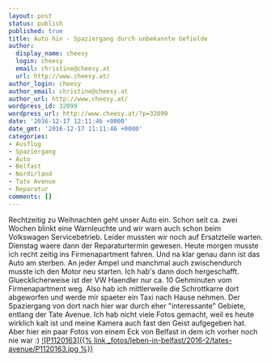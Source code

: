 ```yaml
---
layout: post
status: publish
published: true
title: Auto hin - Spaziergang durch unbekannte Gefielde
author:
  display_name: cheesy
  login: cheesy
  email: christine@cheesy.at
  url: http://www.cheesy.at/
author_login: cheesy
author_email: christine@cheesy.at
author_url: http://www.cheesy.at/
wordpress_id: 32099
wordpress_url: http://www.cheesy.at/?p=32099
date: '2016-12-17 12:11:46 +0000'
date_gmt: '2016-12-17 11:11:46 +0000'
categories:
- Ausflug
- Spaziergang
- Auto
- Belfast
- Nordirland
- Tate Avenue
- Reparatur
comments: []
---
```

Rechtzeitig zu Weihnachten geht unser Auto ein. Schon seit ca. zwei Wochen blinkt eine Warnleuchte und wir warn auch schon beim Volkswagen Servicebetrieb. Leider mussten wir noch auf Ersatzteile warten. Dienstag waere dann der Reparaturtermin gewesen. Heute morgen musste ich recht zeitig ins Firmenapartment fahren. Und na klar genau dann ist das Auto am sterben. An jeder Ampel und manchmal auch zwischendurch musste ich den Motor neu starten. Ich hab's dann doch hergeschafft. Gluecklicherweise ist der VW Haendler nur ca. 10 Gehminuten vom Firmenapartment weg. Also hab ich mittlerweile die Schrottkarre dort abgeworfen und werde mir spaeter ein Taxi nach Hause nehmen.
Der Spaziergang von dort nach hier war durch eher "interessante" Gebiete, entlang der Tate Avenue. Ich hab nicht viele Fotos gemacht, weil es heute wirklich kalt ist und meine Kamera auch fast den Geist aufgegeben hat. Aber hier ein paar Fotos von einem Eck von Belfast in dem ich vorher noch nie war :)
[![P1120163]({% link _fotos/leben-in-belfast/2016-2/tates-avenue/P1120163.jpg %})](http://www.cheesy.at/fotos/leben-in-belfast/tates-avenue/)
